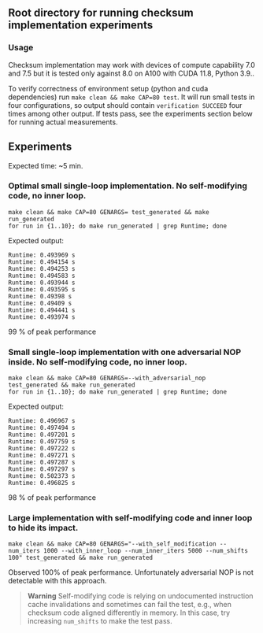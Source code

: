 ## Root directory for running checksum implementation experiments

### Usage

Checksum implementation may work with devices of compute capability 7.0 and 7.5 but it is 
tested only against 8.0 on A100 with CUDA 11.8, Python 3.9..

To verify correctness of environment setup (python and cuda dependencies) run `make clean && make CAP=80 test`.
It will run small tests in four configurations, so output should contain `verification SUCCEED` four times among other output.
If tests pass, see the experiments section below for running actual measurements.

## Experiments

Expected time: ~5 min.

### Optimal small single-loop implementation. No self-modifying code, no inner loop.

```
make clean && make CAP=80 GENARGS= test_generated && make run_generated
for run in {1..10}; do make run_generated | grep Runtime; done
```

Expected output:

```
Runtime: 0.493969 s
Runtime: 0.494154 s
Runtime: 0.494253 s
Runtime: 0.494583 s
Runtime: 0.493944 s
Runtime: 0.493595 s
Runtime: 0.49398 s
Runtime: 0.49409 s
Runtime: 0.494441 s
Runtime: 0.493974 s
```

99 % of peak performance

### Small single-loop implementation with one adversarial NOP inside. No self-modifying code, no inner loop.

```
make clean && make CAP=80 GENARGS=--with_adversarial_nop test_generated && make run_generated
for run in {1..10}; do make run_generated | grep Runtime; done
```

Expected output:

```
Runtime: 0.496967 s
Runtime: 0.497494 s
Runtime: 0.497201 s
Runtime: 0.497759 s
Runtime: 0.497222 s
Runtime: 0.497271 s
Runtime: 0.497287 s
Runtime: 0.497297 s
Runtime: 0.502373 s
Runtime: 0.496825 s
```

98 % of peak performance

### Large implementation with self-modifying code and inner loop to hide its impact.

```
make clean && make CAP=80 GENARGS="--with_self_modification --num_iters 1000 --with_inner_loop --num_inner_iters 5000 --num_shifts 100" test_generated && make run_generated
```

Observed 100% of peak performance. Unfortunately adversarial NOP is not detectable with this approach.

> **Warning** Self-modifying code is relying on undocumented instruction cache invalidations and sometimes can fail the test, e.g., when checksum code aligned differently in memory. In this case, try increasing `num_shifts` to make the test pass.